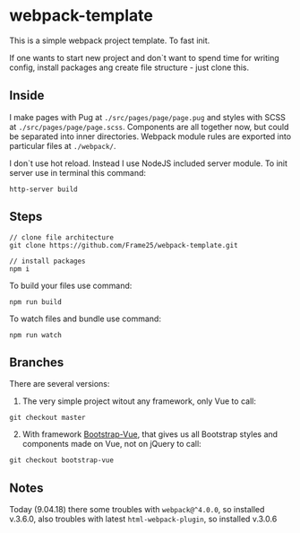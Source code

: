 # webpack-template
This is a simple webpack project template. To fast init.

If one wants to start new project and don`t want to spend time for writing config, 
install packages ang create file structure - just clone this.

## Inside

I make pages with Pug at `./src/pages/page/page.pug` and styles with SCSS at `./src/pages/page/page.scss`.
Components are all together now, but could be separated into inner directories.
Webpack module rules are exported into particular files at `./webpack/`.

I don`t use hot reload. Instead I use NodeJS included server module. 
To init server use in terminal this command: 
```
http-server build
```

## Steps

```
// clone file architecture
git clone https://github.com/Frame25/webpack-template.git

// install packages
npm i 
```
To build your files use command:
```
npm run build
```
To watch files and bundle use command: 
```
npm run watch
```

## Branches

There are several versions: 
1. The very simple project witout any framework, only Vue
to call: 
```
git checkout master
```
2. With framework [Bootstrap-Vue](https://bootstrap-vue.js.org/docs/), that gives us all Bootstrap styles and components made on Vue, not on jQuery
to call: 
```
git checkout bootstrap-vue
```

## Notes

Today (9.04.18) there some troubles with `webpack@^4.0.0`, so installed v.3.6.0, 
also troubles with latest `html-webpack-plugin`, so installed v.3.0.6
